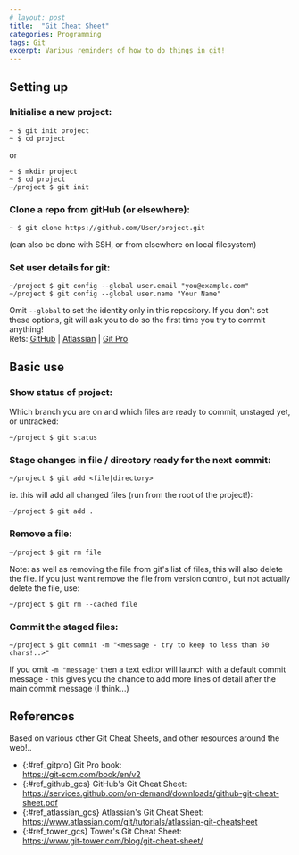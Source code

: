 ```yaml
---
# layout: post
title:  "Git Cheat Sheet"
categories: Programming
tags: Git
excerpt: Various reminders of how to do things in git!
---
```


## Setting up

### Initialise a new project:
```shell
~ $ git init project
~ $ cd project
```
or
```shell
~ $ mkdir project
~ $ cd project
~/project $ git init
```


### Clone a repo from gitHub (or elsewhere):
```shell
~ $ git clone https://github.com/User/project.git
```
(can also be done with SSH, or from elsewhere on local filesystem)


### Set user details for git:
```shell
~/project $ git config --global user.email "you@example.com"
~/project $ git config --global user.name "Your Name"
```
Omit `--global` to set the identity only in this repository.  If you don't set these options, git will ask you to do so the first time you try to commit anything!  
Refs: [GitHub](#ref_github_gcs) | [Atlassian](#ref_atlassian_gcs) | [Git Pro](https://git-scm.com/book/en/v2/Getting-Started-First-Time-Git-Setup#_your_identity)

## Basic use

### Show status of project:
Which branch you are on and which files are ready to commit, unstaged yet, or untracked:
```shell
~/project $ git status
```


### Stage changes in file / directory ready for the next commit:
```shell
~/project $ git add <file|directory>
```
ie. this will add all changed files (run from the root of the project!):
```shell
~/project $ git add .
```


### Remove a file:
```shell
~/project $ git rm file
```
Note: as well as removing the file from git's list of files, this will also delete the file.  If you just want remove the file from version control, but not actually delete the file, use:
```shell
~/project $ git rm --cached file
```


### Commit the staged files:
```shell
~/project $ git commit -m "<message - try to keep to less than 50 chars!..>"
```
If you omit `-m "message"` then a text editor will launch with a default commit message - this gives you the chance to add more lines of detail after the main commit message (I think...)


## References

Based on various other Git Cheat Sheets, and other resources around the web!..
- {:#ref_gitpro} Git Pro book:  
  <https://git-scm.com/book/en/v2>
- {:#ref_github_gcs} GitHub's Git Cheat Sheet:  
  <https://services.github.com/on-demand/downloads/github-git-cheat-sheet.pdf>
- {:#ref_atlassian_gcs} Atlassian's Git Cheat Sheet:  
  <https://www.atlassian.com/git/tutorials/atlassian-git-cheatsheet>
- {:#ref_tower_gcs} Tower's Git Cheat Sheet:  
  <https://www.git-tower.com/blog/git-cheat-sheet/>
